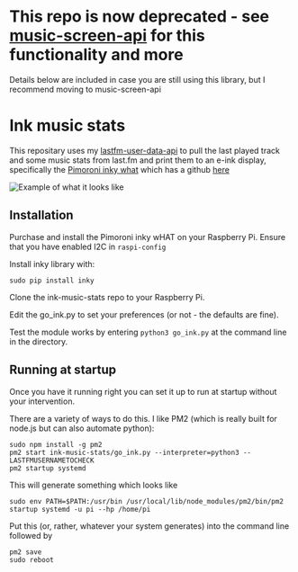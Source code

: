 # This repo is now deprecated - see [music-screen-api](https://github.com/hankhank10/music-screen-api) for this functionality and more

Details below are included in case you are still using this library, but I recommend moving to music-screen-api

# Ink music stats

This repositary uses my [lastfm-user-data-api](https://github.com/hankhank10/lastfm-user-data-api) to pull the last played track and some music stats from last.fm and print them to an e-ink display, specifically the [Pimoroni inky what](https://shop.pimoroni.com/products/inky-what?variant=21214020436051) which has a github [here](https://github.com/pimoroni/inky)

![Example of what it looks like](https://user-images.githubusercontent.com/25515609/84536452-c6bd3b80-ace5-11ea-82b6-4c9f22ed3a6a.jpg)

## Installation

Purchase and install the Pimoroni inky wHAT on your Raspberry Pi.  Ensure that you have enabled I2C in ```raspi-config```

Install inky library with:

``` sudo pip install inky ```

Clone the ink-music-stats repo to your Raspberry Pi.

Edit the go_ink.py to set your preferences (or not - the defaults are fine).

Test the module works by entering ``` python3 go_ink.py ``` at the command line in the directory.

## Running at startup

Once you have it running right you can set it up to run at startup without your intervention.

There are a variety of ways to do this.  I like PM2 (which is really built for node.js but can also automate python):

``` sudo apt install npm
sudo npm install -g pm2
pm2 start ink-music-stats/go_ink.py --interpreter=python3 -- LASTFMUSERNAMETOCHECK
pm2 startup systemd
```

This will generate something which looks like
```
sudo env PATH=$PATH:/usr/bin /usr/local/lib/node_modules/pm2/bin/pm2 startup systemd -u pi --hp /home/pi
```

Put this (or, rather, whatever your system generates) into the command line followed by

```
pm2 save
sudo reboot
```


